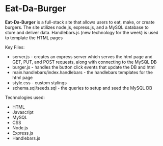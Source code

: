 # Eat-Da-Burger

**Eat-Da-Burger** is a full-stack site that allows users to eat, make, or create burgers.  The site utilizes node.js, express.js, and a MySQL database to store and deliver data.  Handlebars.js (new technology for the week) is used to template the HTML pages

Key Files:
* server.js - creates an express server which serves the html page and GET, PUT, and POST requests, along with connecting to the MySQL DB
* burger.js - handles the button click events that update the DB and html
* main.handlebars/index.handlebars - the handlebars templates for the html page
* style.css - custom stylings 
* schema.sql/seeds.sql - the queries to setup and seed the MySQL DB
    
Technologies used:
* HTML
* Javascript
* MySQL
* CSS
* Node.js
* Express.js
* Handlebars.js
